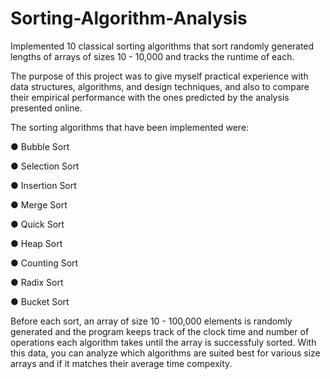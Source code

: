 # Sorting-Algorithm-Analysis
Implemented 10 classical sorting algorithms that sort randomly generated lengths of arrays of sizes 10 - 10,000 and tracks the runtime of each.

The purpose of this project was to give myself practical experience with data structures, algorithms, and design techniques, and also to compare their empirical performance with the ones predicted by the analysis presented online.

The sorting algorithms that have been implemented were:

● Bubble Sort

● Selection Sort

● Insertion Sort

● Merge Sort

● Quick Sort

● Heap Sort

● Counting Sort

● Radix Sort

● Bucket Sort

Before each sort, an array of size 10 - 100,000 elements is randomly generated and the program keeps track of the clock time and number of operations each algorithm takes until the array is successfuly sorted. 
With this data, you can analyze which algorithms are suited best for various size arrays and if it matches their average time compexity.
